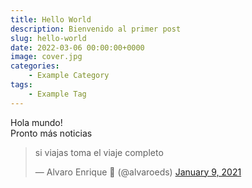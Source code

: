 ```yaml
---
title: Hello World
description: Bienvenido al primer post
slug: hello-world
date: 2022-03-06 00:00:00+0000
image: cover.jpg
categories:
    - Example Category
tags:
    - Example Tag
---
```


Hola mundo!
<br>
Pronto más noticias

<blockquote class="twitter-tweet"><p lang="es" dir="ltr">si viajas toma el viaje completo</p>&mdash; Alvaro Enrique 🦦 (@alvaroeds) <a href="https://twitter.com/alvaroeds/status/1347723585197109248?ref_src=twsrc%5Etfw">January 9, 2021</a></blockquote> <script async src="https://platform.twitter.com/widgets.js" charset="utf-8"></script>